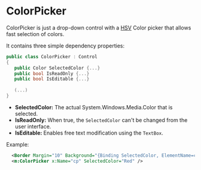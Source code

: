 # ColorPicker

ColorPicker is just a drop-down control with a [HSV](http://en.wikipedia.org/wiki/HSL_and_HSV) Color picker that allows fast selection of colors. 

It contains three simple dependency properties: 

```C#
public class ColorPicker : Control
{
   public Color SelectedColor {...}
   public bool IsReadOnly {...}
   public bool IsEditable {...}
   
   (...)
}
```

* **SelectedColor:** The actual System.Windows.Media.Color that is selected.
* **IsReadOnly:** When true, the `SelectedColor` can't be changed from the user interface.
* **IsEditable:** Enables free text modification using the `TextBox`.


Example: 

```XML
  <Border Margin="10" Background="{Binding SelectedColor, ElementName=cp, Converter={x:Static m:Converters.ColorBrushConverter}}"/>
  <m:ColorPicker x:Name="cp" SelectedColor="Red" />
```
 